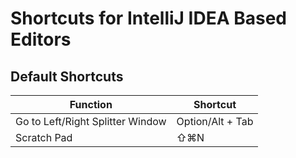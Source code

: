 # Shortcuts for IntelliJ IDEA Based Editors

## Default Shortcuts

| Function | Shortcut |
| -------- | -------- |
| Go to Left/Right Splitter Window      | Option/Alt + Tab |
| Scratch Pad | ⇧⌘N |
